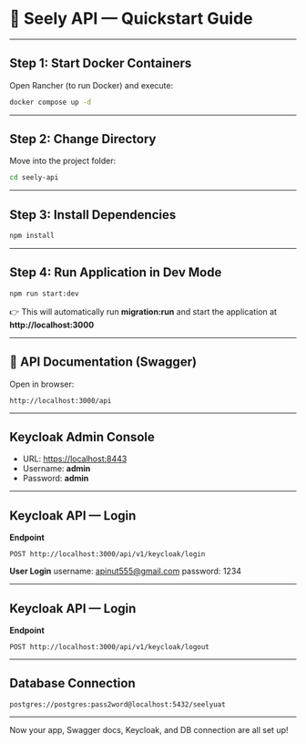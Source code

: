 # 🚀 **Seely API — Quickstart Guide**

---

## **Step 1: Start Docker Containers**
Open Rancher (to run Docker) and execute:
```bash
docker compose up -d
```

---

## **Step 2: Change Directory**
Move into the project folder:
```bash
cd seely-api
```

---

## **Step 3: Install Dependencies**
```bash
npm install
```

---

## **Step 4: Run Application in Dev Mode**
```bash
npm run start:dev
```

👉 This will automatically run **migration:run** and start the application at **http://localhost:3000**

---

## 📖 **API Documentation (Swagger)**
Open in browser:
```
http://localhost:3000/api
```

---

## **Keycloak Admin Console**
- URL: <https://localhost:8443>
- Username: **admin**
- Password: **admin**

---

## **Keycloak API — Login**
**Endpoint**
```
POST http://localhost:3000/api/v1/keycloak/login
```

**User Login**
  username: apinut555@gmail.com
  password: 1234
  
---

## **Keycloak API  — Login**
**Endpoint**
```
POST http://localhost:3000/api/v1/keycloak/logout
```

---

## **Database Connection**
```
postgres://postgres:pass2word@localhost:5432/seelyuat
```

---

Now your app, Swagger docs, Keycloak, and DB connection are all set up!
